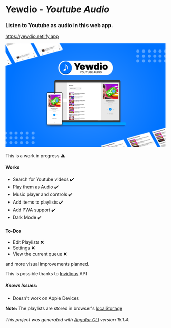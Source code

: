 # Yewdio - <i>Youtube Audio</i>
### Listen to Youtube as audio in this web app.
https://yewdio.netlify.app

![Screenshot](./src/assets/cover.png)

This is a work in progress ⚠️

#### Works
- Search for Youtube videos ✔️ <br>
- Play them as Audio ✔️ <br>
- Music player and controls ✔️ <br>
- Add items to playlists ✔️ <br>
- Add PWA support ✔️ <br>
- Dark Mode ✔️ <br>



#### To-Dos
- Edit Playlists ❌ <br>
- Settings ❌ <br>
- View the current queue ❌

and more visual improvements planned.

This is possible thanks to [Invidious](https://github.com/iv-org/invidious) API <br>

##### Known Issues:
- Doesn't work on Apple Devices

<b>Note:</b> The playlists are stored in browser's [localStorage](https://developer.mozilla.org/en-US/docs/Web/API/Window/localStorage)

###### This project was generated with [Angular CLI](https://github.com/angular/angular-cli) version 15.1.4.
